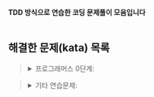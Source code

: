 **TDD 방식으로 연습한 코딩 문제풀이 모음입니다**
<br><br>

## 해결한 문제(kata) 목록

> <details>
> <summary>프로그래머스 0단계:</summary>
> <div markdown="1">
>
> ("programmers-lv0" 폴더)
>
> - 001-pizza.js _피자 나눠 먹기(3)_
> - 002-string-reverse.js _문자열 뒤집기_
> - 003-babbling.js _옹알이(1)_
> - 004-array-reverse.js _배열 뒤집기_
> - 005-dot-quadrant.js _점의 위치 구하기_
> - 006-sum-of-successive-nums.js _연속된 수의 합_
> - 007-mode.js _최빈값 구하기_
> - 008-특정 문자 제거하기.js
> - 009-개미 군단.js
> - 010-세균 증식.js
> - 011-모음 제거.js
> - 012-순서쌍의 개수.js
> - 013-제일 작은 수 제거.js
> - 014-옹알이(2)
>
> </div>
> </details>

> <details>
> <summary>기타 연습문제:</summary>
> <div markdown="1">
>
> ("other-sources-easy" 폴더)
>
> - Bowling game
> - Correctly closed parentheses
> - Fizz-buzz
> - Mars rover
> - Stack (with error handling)
> - Stack (without array)
>
> </div>
> </details>
